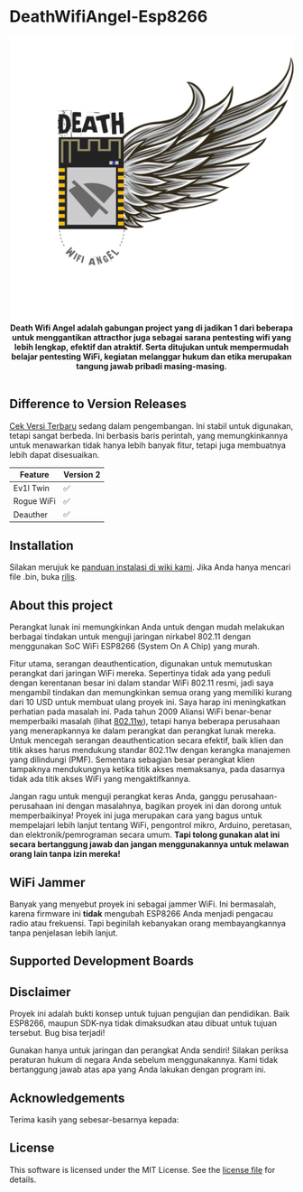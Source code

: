 # DeathWifiAngel-Esp8266

<p align="center">
  <img alt="PICTURE logo" src="https://raw.githubusercontent.com/BM-TechID/DeathWifiAngel-Esp8266/main/img/deathwifiangel.png" width="600">
  <br>
  <b>Death Wifi Angel adalah gabungan project yang di jadikan 1 dari beberapa untuk menggantikan attracthor juga sebagai sarana pentesting wifi yang lebih lengkap, efektif dan atraktif. Serta ditujukan untuk mempermudah belajar pentesting WiFi, kegiatan melanggar hukum dan etika merupakan tangung jawab pribadi masing-masing.</b>
  <br>
  <br>
</p>

## Difference to Version Releases

[Cek Versi Terbaru](https://github.com/BM-TechID/DeathWifiAngel-Esp8266/releases) sedang dalam pengembangan. Ini stabil untuk digunakan, tetapi sangat berbeda.
Ini berbasis baris perintah, yang memungkinkannya untuk menawarkan tidak hanya lebih banyak fitur, tetapi juga membuatnya lebih dapat disesuaikan.

| Feature | Version 2 |
| ------- | --------- |
| Ev1l Twin | ✅ |
| Rogue WiFi | ✅ |
| Deauther | ✅ |

## Installation

Silakan merujuk ke [panduan instalasi di wiki kami](https://github.com/BM-TechID/DeathWifiAngel-Esp8266/wiki/Installation).
Jika Anda hanya mencari file .bin, buka [rilis](https://github.com/BM-TechID/DeathWifiAngel-Esp8266/releases).

## About this project
Perangkat lunak ini memungkinkan Anda untuk dengan mudah melakukan berbagai tindakan untuk menguji jaringan nirkabel 802.11 dengan menggunakan SoC WiFi ESP8266 (System On A Chip) yang murah.

Fitur utama, serangan deauthentication, digunakan untuk memutuskan perangkat dari jaringan WiFi mereka.
Sepertinya tidak ada yang peduli dengan kerentanan besar ini dalam standar WiFi 802.11 resmi, jadi saya mengambil tindakan dan memungkinkan semua orang yang memiliki kurang dari 10 USD untuk membuat ulang proyek ini.
Saya harap ini meningkatkan perhatian pada masalah ini. Pada tahun 2009 Aliansi WiFi benar-benar memperbaiki masalah (lihat [802.11w](https://en.wikipedia.org/wiki/IEEE_802.11w-2009)), tetapi hanya beberapa perusahaan yang menerapkannya ke dalam perangkat dan perangkat lunak mereka.
Untuk mencegah serangan deauthentication secara efektif, baik klien dan titik akses harus mendukung standar 802.11w dengan kerangka manajemen yang dilindungi (PMF).
Sementara sebagian besar perangkat klien tampaknya mendukungnya ketika titik akses memaksanya, pada dasarnya tidak ada titik akses WiFi yang mengaktifkannya.

Jangan ragu untuk menguji perangkat keras Anda, ganggu perusahaan-perusahaan ini dengan masalahnya, bagikan proyek ini dan dorong untuk memperbaikinya!
Proyek ini juga merupakan cara yang bagus untuk mempelajari lebih lanjut tentang WiFi, pengontrol mikro, Arduino, peretasan, dan elektronik/pemrograman secara umum.
**Tapi tolong gunakan alat ini secara bertanggung jawab dan jangan menggunakannya untuk melawan orang lain tanpa izin mereka!**

## WiFi Jammer

Banyak yang menyebut proyek ini sebagai jammer WiFi. Ini bermasalah, karena firmware ini **tidak** mengubah ESP8266 Anda menjadi pengacau radio atau frekuensi. Tapi beginilah kebanyakan orang membayangkannya tanpa penjelasan lebih lanjut.

## Supported Development Boards



## Disclaimer

Proyek ini adalah bukti konsep untuk tujuan pengujian dan pendidikan.
Baik ESP8266, maupun SDK-nya tidak dimaksudkan atau dibuat untuk tujuan tersebut. Bug bisa terjadi!

Gunakan hanya untuk jaringan dan perangkat Anda sendiri!
Silakan periksa peraturan hukum di negara Anda sebelum menggunakannya.
Kami tidak bertanggung jawab atas apa yang Anda lakukan dengan program ini.

## Acknowledgements

Terima kasih yang sebesar-besarnya kepada:  




## License 

This software is licensed under the MIT License. See the [license file](LICENSE) for details.  
